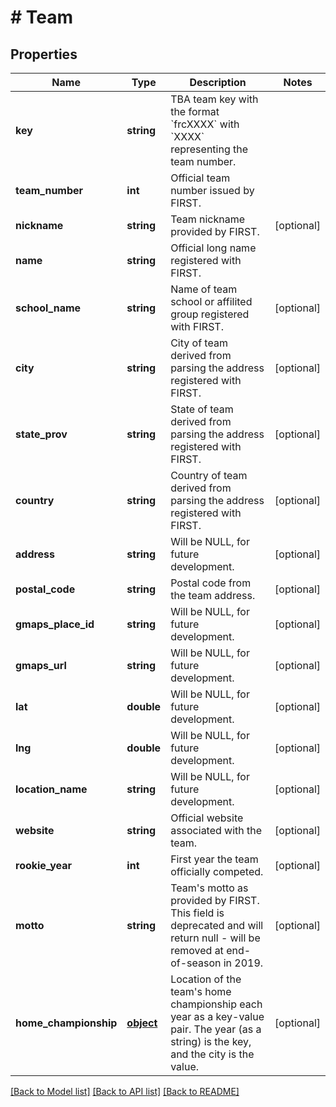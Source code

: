 # # Team

## Properties

Name | Type | Description | Notes
------------ | ------------- | ------------- | -------------
**key** | **string** | TBA team key with the format &#x60;frcXXXX&#x60; with &#x60;XXXX&#x60; representing the team number. | 
**team_number** | **int** | Official team number issued by FIRST. | 
**nickname** | **string** | Team nickname provided by FIRST. | [optional] 
**name** | **string** | Official long name registered with FIRST. | 
**school_name** | **string** | Name of team school or affilited group registered with FIRST. | [optional] 
**city** | **string** | City of team derived from parsing the address registered with FIRST. | [optional] 
**state_prov** | **string** | State of team derived from parsing the address registered with FIRST. | [optional] 
**country** | **string** | Country of team derived from parsing the address registered with FIRST. | [optional] 
**address** | **string** | Will be NULL, for future development. | [optional] 
**postal_code** | **string** | Postal code from the team address. | [optional] 
**gmaps_place_id** | **string** | Will be NULL, for future development. | [optional] 
**gmaps_url** | **string** | Will be NULL, for future development. | [optional] 
**lat** | **double** | Will be NULL, for future development. | [optional] 
**lng** | **double** | Will be NULL, for future development. | [optional] 
**location_name** | **string** | Will be NULL, for future development. | [optional] 
**website** | **string** | Official website associated with the team. | [optional] 
**rookie_year** | **int** | First year the team officially competed. | [optional] 
**motto** | **string** | Team&#39;s motto as provided by FIRST. This field is deprecated and will return null - will be removed at end-of-season in 2019. | [optional] 
**home_championship** | [**object**](.md) | Location of the team&#39;s home championship each year as a key-value pair. The year (as a string) is the key, and the city is the value. | [optional] 

[[Back to Model list]](../../README.md#documentation-for-models) [[Back to API list]](../../README.md#documentation-for-api-endpoints) [[Back to README]](../../README.md)


